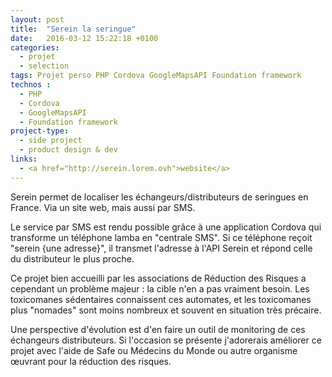 ```yaml
---
layout: post
title:  "Serein la seringue"
date:   2016-03-12 15:22:18 +0100
categories:
  - projet
  - selection
tags: Projet perso PHP Cordova GoogleMapsAPI Foundation framework
technos :
  - PHP
  - Cordova
  - GoogleMapsAPI
  - Foundation framework
project-type:
  - side project
  - product design & dev
links:
  - <a href="http://serein.lorem.ovh">website</a>
---
```

Serein permet de localiser les échangeurs/distributeurs de seringues en France. Via un site web, mais aussi par SMS.

Le service par SMS est rendu possible grâce à une application Cordova qui transforme un téléphone lamba en "centrale SMS". Si ce téléphone reçoit "serein {une adresse}", il transmet l'adresse à l'API Serein et répond celle du distributeur le plus proche.

Ce projet bien accueilli par les associations de Réduction des Risques a cependant un problème majeur : la cible n'en a pas vraiment besoin. Les toxicomanes sédentaires connaissent ces automates, et les toxicomanes plus "nomades" sont moins nombreux et souvent en situation très précaire.

Une perspective d'évolution est d'en faire un outil de monitoring de ces échangeurs distributeurs. Si l'occasion se présente j'adorerais améliorer ce projet avec l'aide de Safe ou Médecins du Monde ou autre organisme œuvrant pour la réduction des risques.

